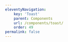 ```yaml
---
eleventyNavigation:
    key: 'Toast'
    parent: Components
    url: /components/toast/
    order: 49
permalink: false
---
```

